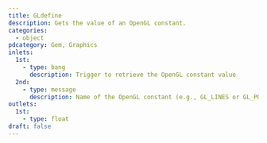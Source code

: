```yaml
---
title: GLdefine
description: Gets the value of an OpenGL constant.
categories:
  - object
pdcategory: Gem, Graphics
inlets:
  1st:
    - type: bang
      description: Trigger to retrieve the OpenGL constant value
  2nd:
    - type: message
      description: Name of the OpenGL constant (e.g., GL_LINES or GL_POLYGON)
outlets:
  1st:
    - type: float
draft: false
---
```



